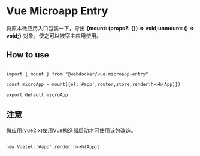 # Vue Microapp Entry

将原本微应用入口包装一下，导出 **{mount: (props?: {}) => void;unmount: () => void;}** 对象，使之可以被宿主应用使用。

## How to use
```vue(2.x)

import { mount } from "@webdocker/vue-microapp-entry"

const microApp = mount({el:'#app',router,store,render:h=>h(App)})

export default microApp

```

## 注意

微应用(vue2.x)使用Vue构造器启动才可使用该包改造。

```vue(2.x)

new Vue(el:'#app',render:h=>h(App))

```